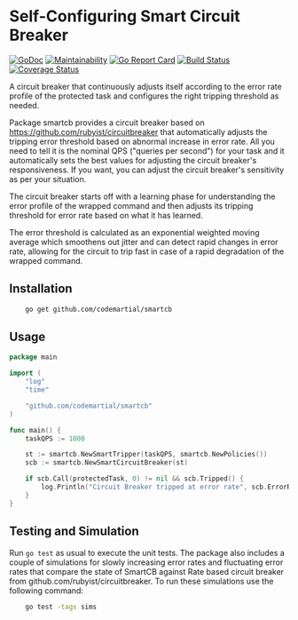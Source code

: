 # Self-Configuring Smart Circuit Breaker

[![GoDoc](https://godoc.org/github.com/codemartial/smartcb?status.svg)](https://godoc.org/github.com/codemartial/smartcb)
[![Maintainability](https://api.codeclimate.com/v1/badges/b58cc651c02e93aba9f8/maintainability)](https://codeclimate.com/github/codemartial/smartcb/maintainability)
[![Go Report Card](https://goreportcard.com/badge/github.com/codemartial/smartcb)](https://goreportcard.com/report/github.com/codemartial/smartcb)
[![Build Status](https://travis-ci.org/codemartial/smartcb.svg?branch=master)](https://travis-ci.org/codemartial/smartcb)
[![Coverage Status](https://coveralls.io/repos/github/codemartial/smartcb/badge.svg?branch=master)](https://coveralls.io/github/codemartial/smartcb?branch=master)

A circuit breaker that continuously adjusts itself according to the error rate profile of the protected task and configures the right tripping threshold as needed.

Package smartcb provides a circuit breaker based on https://github.com/rubyist/circuitbreaker that automatically adjusts the tripping error threshold based on abnormal increase in error rate. All you need to tell it is the nominal QPS ("queries per second") for your task and it automatically sets the best values for adjusting the circuit breaker's responsiveness. If you want, you can adjust the circuit breaker's sensitivity as per your situation.

The circuit breaker starts off with a learning phase for understanding the error profile of the wrapped command and then adjusts its tripping threshold for error rate based on what it has learned.

The error threshold is calculated as an exponential weighted moving average which smoothens out jitter and can detect rapid changes in error rate, allowing for the circuit to trip fast in case of a rapid degradation of the wrapped command.

## Installation
```sh
    go get github.com/codemartial/smartcb
```

## Usage
```go
package main

import (
	"log"
	"time"

	"github.com/codemartial/smartcb"
)

func main() {
	taskQPS := 1000

	st := smartcb.NewSmartTripper(taskQPS, smartcb.NewPolicies())
	scb := smartcb.NewSmartCircuitBreaker(st)

	if scb.Call(protectedTask, 0) != nil && scb.Tripped() {
		log.Println("Circuit Breaker tripped at error rate", scb.ErrorRate(), "Normal error rate was ", st.LearnedRate())
	}
}
```

## Testing and Simulation
Run `go test` as usual to execute the unit tests. The package also includes a couple of simulations for slowly increasing error rates and fluctuating error rates that compare the state of SmartCB against Rate based circuit breaker from github.com/rubyist/circuitbreaker. To run these simulations use the following command:
```sh
    go test -tags sims
```